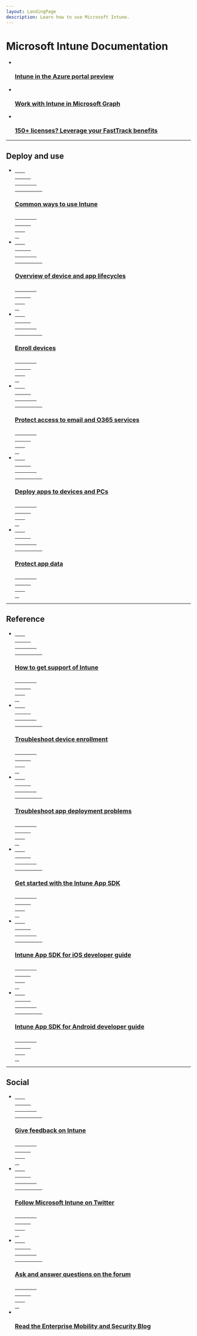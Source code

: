 ```yaml
---
layout: LandingPage
description: Learn how to use Microsoft Intune.
---
```

# Microsoft Intune Documentation

<ul class="panelContent cardsFTitle">
    <li>
        <a href="/intune-azure/introduction/what-is-microsoft-intune"> 
        <div class="cardSize">
            <div class="cardPadding">
                <div class="card">
                    <div class="cardImageOuter">
                        <div class="cardImage">
                            <img src="/media/common/i_preview.svg" alt="" />
                        </div>
                    </div>
                    <div class="cardText">
                        <h3>Intune in the Azure portal preview</h3>
                    </div>
                </div>
            </div>
        </div>
        </a>
    </li>
    <li>
        <a href="https://graph.microsoft.io/en-us/docs/api-reference/beta/resources/intune_graph_overview"> 
        <div class="cardSize">
            <div class="cardPadding">
                <div class="card">
                    <div class="cardImageOuter">
                        <div class="cardImage">
                            <img src="/media/common/i_multi-connect.svg" alt="" />
                        </div>
                    </div>
                    <div class="cardText">
                        <h3>Work with Intune in Microsoft Graph</h3>
                    </div>
                </div>
            </div>
        </div>
        </a>
    </li>
    <li>
        <a href="http://fasttrack.microsoft.com/ems">
        <div class="cardSize">
            <div class="cardPadding">
                <div class="card">
                    <div class="cardImageOuter">
                        <div class="cardImage">
                            <img src="/media/common/i_benefits.svg" alt="" />
                        </div>
                    </div>
                    <div class="cardText">
                        <h3>150+ licenses? Leverage your FastTrack benefits</h3>
                    </div>
                </div>
            </div>
        </div>
        </a>
    </li>
</ul>

---

<h2>Deploy and use</h2>
<ul class="panelContent cardsFTitle">
    <li>
        <a href="/intune/understand-explore/common-ways-to-use-intune">
        <div class="cardSize">
            <div class="cardPadding">
                <div class="card">
                    <div class="cardImageOuter">
                        <div class="cardImage">
                            <img src="/media/common/guide.svg" alt="" />
                        </div>
                    </div>
                    <div class="cardText">
                        <h3>Common ways to use Intune</h3>
                    </div>
                </div>
            </div>
        </div>
        </a>
    </li>
    <li>
        <a href="/intune/deploy-use/overview-of-device-and-app-lifecycles-in-microsoft-intune">
        <div class="cardSize">
            <div class="cardPadding">
                <div class="card">
                    <div class="cardImageOuter">
                        <div class="cardImage">
                            <img src="/media/common/i_overview.svg" alt="" />
                        </div>
                    </div>
                    <div class="cardText">
                        <h3>Overview of device and app lifecycles</h3>
                    </div>
                </div>
            </div>
        </div>
        </a>
    </li>
    <li>
        <a href="/intune/deploy-use/enroll-devices-in-microsoft-intune">
        <div class="cardSize">
            <div class="cardPadding">
                <div class="card">
                    <div class="cardImageOuter">
                        <div class="cardImage">
                            <img src="/media/common/i_multi-connect.svg" alt="" />
                        </div>
                    </div>
                    <div class="cardText">
                        <h3>Enroll devices</h3>
                    </div>
                </div>
            </div>
        </div>
        </a>
    </li>
    <li>
        <a href="/intune/deploy-use/restrict-access-to-email-and-o365-services-with-microsoft-intune">
        <div class="cardSize">
            <div class="cardPadding">
                <div class="card">
                    <div class="cardImageOuter">
                        <div class="cardImage">
                            <img src="/media/common/i_cloud-security.svg" alt="" />
                        </div>
                    </div>
                    <div class="cardText">
                        <h3>Protect access to email and O365 services</h3>
                    </div>
                </div>
            </div>
        </div>
        </a>
    </li>
    <li>
        <a href="/intune/deploy-use/deploy-apps-in-microsoft-intune">
        <div class="cardSize">
            <div class="cardPadding">
                <div class="card">
                    <div class="cardImageOuter">
                        <div class="cardImage">
                            <img src="/media/common/deploy.svg" alt="" />
                        </div>
                    </div>
                    <div class="cardText">
                        <h3>Deploy apps to devices and PCs</h3>
                    </div>
                </div>
            </div>
        </div>
        </a>
    </li>
    <li>
        <a href="/intune/deploy-use/protect-app-data-using-mobile-app-management-policies-with-microsoft-intune">
        <div class="cardSize">
            <div class="cardPadding">
                <div class="card">
                    <div class="cardImageOuter">
                        <div class="cardImage">
                            <img src="/media/common/i_protect.svg" alt="" />
                        </div>
                    </div>
                    <div class="cardText">
                        <h3>Protect app data</h3>
                    </div>
                </div>
            </div>
        </div>
        </a>
    </li>    
</ul>

---

<h2>Reference</h2>
<ul class="panelContent cardsFTitle">
    <li>
        <a href="/intune/troubleshoot/how-to-get-support-for-microsoft-intune">
        <div class="cardSize">
            <div class="cardPadding">
                <div class="card">
                    <div class="cardImageOuter">
                        <div class="cardImage">
                            <img src="/media/common/i_support.svg" alt="" />
                        </div>
                    </div>
                    <div class="cardText">
                        <h3>How to get support of Intune</h3>
                    </div>
                </div>
            </div>
        </div>
        </a>
    </li>
    <li>
        <a href="/intune/troubleshoot/troubleshoot-device-enrollment-in-intune">
        <div class="cardSize">
            <div class="cardPadding">
                <div class="card">
                    <div class="cardImageOuter">
                        <div class="cardImage">
                            <img src="/media/common/i_learn-about.svg" alt="" />
                        </div>
                    </div>
                    <div class="cardText">
                        <h3>Troubleshoot device enrollment</h3>
                    </div>
                </div>
            </div>
        </div>
        </a>
    </li>
    <li>
        <a href="/intune/troubleshoot/troubleshoot-app-deployment-problems-in-microsoft-intune">
        <div class="cardSize">
            <div class="cardPadding">
                <div class="card">
                    <div class="cardImageOuter">
                        <div class="cardImage">
                            <img src="/media/common/i_learn-about.svg" alt="" />
                        </div>
                    </div>
                    <div class="cardText">
                        <h3>Troubleshoot app deployment problems</h3>
                    </div>
                </div>
            </div>
        </div>
        </a>
    </li>
    <li>
        <a href="/intune/develop/intune-app-sdk-get-started">
        <div class="cardSize">
            <div class="cardPadding">
                <div class="card">
                    <div class="cardImageOuter">
                        <div class="cardImage">
                            <img src="/media/common/i_get-started.svg" alt="" />
                        </div>
                    </div>
                    <div class="cardText">
                        <h3>Get started with the Intune App SDK</h3>
                    </div>
                </div>
            </div>
        </div>
        </a>
    </li>
    <li>
        <a href="/intune/develop/intune-app-sdk-ios">
        <div class="cardSize">
            <div class="cardPadding">
                <div class="card">
                    <div class="cardImageOuter">
                        <div class="cardImage">
                            <img src="/media/common/guide.svg" alt="" />
                        </div>
                    </div>
                    <div class="cardText">
                        <h3>Intune App SDK for iOS developer guide</h3>
                    </div>
                </div>
            </div>
        </div>
        </a>
    </li>
    <li>
        <a href="/intune/develop/intune-app-sdk-android">
        <div class="cardSize">
            <div class="cardPadding">
                <div class="card">
                    <div class="cardImageOuter">
                        <div class="cardImage">
                            <img src="/media/common/guide.svg" alt="" />
                        </div>
                    </div>
                    <div class="cardText">
                        <h3>Intune App SDK for Android developer guide</h3>
                    </div>
                </div>
            </div>
        </div>
        </a>
    </li>
</ul>

---

<h2>Social</h2>
<ul class="panelContent cardsFTitle">
    <li>
        <a href="https://microsoftintune.uservoice.com/forums/291681-ideas">
        <div class="cardSize">
            <div class="cardPadding">
                <div class="card">
                    <div class="cardImageOuter">
                        <div class="cardImage">
                            <img src="/media/common/i_feedback.svg" alt="" />
                        </div>
                    </div>
                    <div class="cardText">
                        <h3>Give feedback on Intune</h3>
                    </div>
                </div>
            </div>
        </div>
        </a>
    </li>
    <li>
        <a href="https://twitter.com/msintune/">
        <div class="cardSize">
            <div class="cardPadding">
                <div class="card">
                    <div class="cardImageOuter">
                        <div class="cardImage">
                            <img src="/media/common/i_twitter.svg" alt="" />
                        </div>
                    </div>
                    <div class="cardText">
                        <h3>Follow Microsoft Intune on Twitter</h3>
                    </div>
                </div>
            </div>
        </div>
        </a>
    </li>
    <li>
        <a href="https://social.technet.microsoft.com/Forums/en-US/home?category=microsoftintune&filter=alltypes&sort=lastpostdesc">
        <div class="cardSize">
            <div class="cardPadding">
                <div class="card">
                    <div class="cardImageOuter">
                        <div class="cardImage">
                            <img src="/media/common/i_support.svg" alt="" />
                        </div>
                    </div>
                    <div class="cardText">
                        <h3>Ask and answer questions on the forum</h3>
                    </div>
                </div>
            </div>
        </div>
        </a>
    </li>
    <li>
        <a href="https://blogs.technet.microsoft.com/enterprisemobility/">
        <div class="cardSize">
            <div class="cardPadding">
                <div class="card">
                    <div class="cardImageOuter">
                        <div class="cardImage">
                            <img src="/media/common/i_blog.svg" alt="" />
                        </div>
                    </div>
                    <div class="cardText">
                        <h3>Read the Enterprise Mobility and Security Blog</h3>
                    </div>
                </div>
            </div>
        </div>
        </a>
    </li>
</ul>
